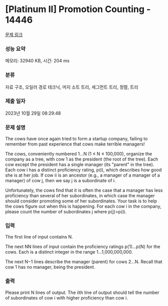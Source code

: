 # [Platinum II] Promotion Counting - 14446 

[문제 링크](https://www.acmicpc.net/problem/14446) 

### 성능 요약

메모리: 32940 KB, 시간: 204 ms

### 분류

자료 구조, 오일러 경로 테크닉, 머지 소트 트리, 세그먼트 트리, 정렬, 트리

### 제출 일자

2023년 10월 29일 08:29:48

### 문제 설명

<p> </p>

<p>The cows have once again tried to form a startup company, failing to remember from past experience that cows make terrible managers!</p>

<p>The cows, conveniently numbered 1…N (1 ≤ N ≤ 100,000), organize the company as a tree, with cow 1 as the president (the root of the tree). Each cow except the president has a single manager (its "parent" in the tree). Each cow i has a distinct proficiency rating, p(i), which describes how good she is at her job. If cow ii is an ancestor (e.g., a manager of a manager of a manager) of cow j, then we say j is a subordinate of i.</p>

<p>Unfortunately, the cows find that it is often the case that a manager has less proficiency than several of her subordinates, in which case the manager should consider promoting some of her subordinates. Your task is to help the cows figure out when this is happening. For each cow i in the company, please count the number of subordinates j where p(j)>p(i).</p>

<p> </p>

### 입력 

 <p>The first line of input contains N.</p>

<p>The next NN lines of input contain the proficiency ratings p(1)…p(N) for the cows. Each is a distinct integer in the range 1…1,000,000,000.</p>

<p>The next N−1 lines describe the manager (parent) for cows 2…N. Recall that cow 1 has no manager, being the president.</p>

<p> </p>

### 출력 

 <p>Please print N lines of output. The iith line of output should tell the number of subordinates of cow i with higher proficiency than cow i.</p>

